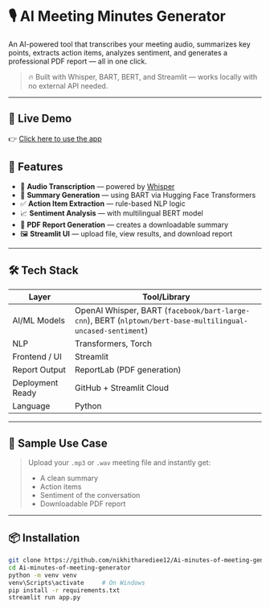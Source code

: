 # 🎙️ AI Meeting Minutes Generator

An AI-powered tool that transcribes your meeting audio, summarizes key points, extracts action items, analyzes sentiment, and generates a professional PDF report — all in one click.

> 🔥 Built with Whisper, BART, BERT, and Streamlit — works locally with no external API needed.

---

## 🚀 Live Demo
👉 [Click here to use the app](https://nikhitharediee12-ai-minutes-of-meeting-generator.streamlit.app)
## 🚀 Features

- 🎤 **Audio Transcription** — powered by [Whisper](https://github.com/openai/whisper)
- 📌 **Summary Generation** — using BART via Hugging Face Transformers
- ✅ **Action Item Extraction** — rule-based NLP logic
- 📈 **Sentiment Analysis** — with multilingual BERT model
- 🧾 **PDF Report Generation** — creates a downloadable summary
- 🖼️ **Streamlit UI** — upload file, view results, and download report

---

## 🛠️ Tech Stack

| Layer           | Tool/Library                                      |
|-----------------|--------------------------------------------------|
| AI/ML Models    | OpenAI Whisper, BART (`facebook/bart-large-cnn`), BERT (`nlptown/bert-base-multilingual-uncased-sentiment`) |
| NLP             | Transformers, Torch                              |
| Frontend / UI   | Streamlit                                        |
| Report Output   | ReportLab (PDF generation)                       |
| Deployment Ready| GitHub + Streamlit Cloud                         |
| Language        | Python                                           |

---

## 🧪 Sample Use Case

> Upload your `.mp3` or `.wav` meeting file and instantly get:
> - A clean summary  
> - Action items  
> - Sentiment of the conversation  
> - Downloadable PDF report  

---

## 📦 Installation

```bash
git clone https://github.com/nikhitharediee12/Ai-minutes-of-meeting-generator
cd Ai-minutes-of-meeting-generator
python -m venv venv
venv\Scripts\activate     # On Windows
pip install -r requirements.txt
streamlit run app.py
